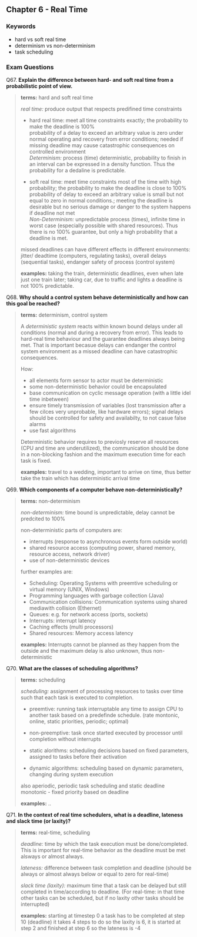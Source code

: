 
## Chapter 6 - Real Time

### Keywords

* hard vs soft real time
* determinism vs non-determinism
* task scheduling

### Exam Questions

Q67. **Explain the difference between hard- and soft real time from a probabilistic point of view.**

>**terms:** hard and soft real time
>
>*real time:* produce output that respects predifined time constraints  
>
> * hard real time: meet all time constraints exactly; the probability to make the deadline is 100%  
>probability of a delay to exceed an arbitrary value is zero under normal operating and recovery from error conditions; needed if missing deadline may cause catastrophic consequences on controlled environment   
>*Determinism:* process (time) deterministic, probability to finish in an interval can be expressed in a density function. Thus the probability for a dedaline is predictable.  
>
> * soft real time: meet time constraints most of the time with high probability; the probability to make the deadline is close to 100%  
>probability of delay to exceed an arbitrary value is small but not equal to zero in normal conditions.; meeting the deadline is desirable but no serious damage or danger to the system happens if deadline not met  
>*Non-Determinism:* unpredictable process (times), infinite time in worst case (especially possible with shared resources). Thus there is no 100% guarantee, but only a high probability that a deadline is met. 
>
>missed deadlines can have different effects in different environments: jitter/ deadtime (computers, regulating tasks), overall delays (sequential tasks), endanger safety of process (control system)
>
>**examples:** taking the train, deterministic deadlines, even when late just one train later; taking car, due to traffic and lights a deadline is not 100% predictable.

Q68. **Why should a control system behave deterministically and how can this goal be reached?**

>**terms:** determinism, control system
>
>A *deterministic system* reacts within known bound delays under all conditions (normal and during a recovery from error). This leads to hard-real time behaviour and the guarantee deadlines always being met. That is important becasue delays can endanger the control system environment as a missed deadline can have catastrophic consequences. 
>
>How:
> * all elements form sensor to actor must be deterministic
> * some non-deterministic behavior could be encapsulated
> * base communication on cyclic message operation (with a little idel time inbetween)
> * ensure timely transmission of variables (lost transmission after a few cilces very unprobable, like hardware errors); signal delays should be controlled for safety and availabilty, to not casue false alarms
> * use fast algorithms
>
>Deterministic behavior requires to previosly reserve all resources (CPU and time are underutilized), the communication should be done in a non-blocking fashion and the maximum execution time for each task is fixed.
>
>**examples:** travel to a wedding, important to arrive on time, thus better take the train which has deterministic arrival time

Q69. **Which components of a computer behave non-deterministically?**

>**terms:** non-determinism
>
>*non-determinism:* time bound is unpredictable, delay cannot be predcited to 100% 
>
>non-deterministic parts of computers are: 
> * interrupts (response to asynchronous events form outside world)
> * shared resource access (computing power, shared memory, resource access, network driver)
> * use of non-deterministic devices
>
>further examples are:
> * Scheduling: Operating Systems with preemtive scheduling or virtual memory (UNIX, Windows)
> * Programming languages with garbage collection (Java)
> * Communication collisions: Communication systems using shared mediawith collision (Ethernet)
> * Queues: e.g. for network access (ports, sockets)
> * Interrupts: interrupt latency
> * Caching effects (multi processors) 
> * Shared resources: Memory access latency
>
>**examples:** Interrupts cannot be planned as they happen from the outside and the maximum delay is also unknown, thus non-deterministic

Q70. **What are the classes of scheduling algorithms?**

>**terms:** scheduling
>
>*scheduling:* assignment of processing resources to tasks over time such that each task is executed to completion.
>
> * preemtive: running task interruptable any time to assign CPU to another task based on a predefinde schedule. (rate montonic, online, static priorities, periodic; optimal)
> * non-preemptive: task once started executed by processor until completion without interrupts
>
> * static alorithms: scheduling decisions based on fixed parameters, assigned to tasks before their activation
> * dynamic algorithms: scheduling based on dynamic parameters, changing during system execution
>
>also aperiodic, periodic task scheduling and static deadline monotonic - fixed priority based on deadline
>
>**examples:** ..

Q71. **In the context of real time schedulers, what is a deadline, lateness and slack time (or laxity)?**

>**terms:** real-time, scheduling
> 
>*deadline:* time by which the task execution must be done/completed. This is important for real-time behavior as the deadline must be met alsways or almost always. 
>
>*lateness:* difference between task completion and deadline (should be always or almost always below or equal to zero for real-time)
>
>*slack time (laxity):* maximum time that a task can be delayed but still completed in time/according to deadline. (For real-time: in that time other tasks can be scheduled, but if no laxity other tasks should be interrupted)
>
>**examples:** starting at timestep 0 a task has to be completed at step 10 (deadline) it takes 4 steps to do so the laxity is 6, it is started at step 2 and finished at step 6 so the lateness is -4

